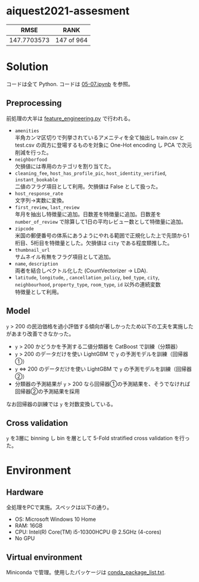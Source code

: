 # aiquest2021-assesment

|RMSE|RANK|
|:---:|:---:|
|147.7703573|147 of 964|

# Solution

コードは全て Python. コードは [05-07.ipynb](experiments\05-07.ipynb) を参照。

## Preprocessing
前処理の大半は [feature_engineering.py](scripts\feature_engineering.py) で行われる。

- `amenities`  
  半角カンマ区切りで列挙されているアメニティを全て抽出し train.csv と test.csv の両方に登場するものを対象に One-Hot encoding し PCA で次元削減を行った。
- `neighborfood`  
  欠損値には専用のカテゴリを割り当てた。
- `cleaning_fee`, `host_has_profile_pic`, `host_identity_verified`, `instant_bookable`  
  二値のフラグ項目として利用。欠損値は False として扱った。
- `host_response_rate`  
  文字列→実数に変換。
- `first_review`, `last_review`  
  年月を抽出し特徴量に追加。日数差を特徴量に追加。日数差を `number_of_review` で除算して1日の平均レビュー数として特徴量に追加。
- `zipcode`  
  米国の郵便番号の体系にあうようにやれる範囲で正規化した上で先頭から1桁目、5桁目を特徴量とした。欠損値は `city` である程度類推した。
- `thumbnail_url`  
  サムネイル有無をフラグ項目として追加。
- `name`, `description`  
  両者を結合しベクトル化した (CountVectorizer -> LDA).
- `latitude`, `longitude`, , `cancellation_policy`, `bed_type`, `city`, `neighbourhood`, `property_type`, `room_type`, `id` 以外の連続変数  
  特徴量として利用。

## Model
`y` > 200 の民泊価格を過小評価する傾向が著しかったため以下の工夫を実施したがあまり改善できなかった。

- `y` > 200 かどうかを予測する二値分類器を CatBoost で訓練（分類器）
- `y` > 200 のデータだけを使い LightGBM で `y` の予測モデルを訓練（回帰器①）
- `y` <=> 200 のデータだけを使い LightGBM で `y` の予測モデルを訓練（回帰器②）
- 分類器の予測結果が `y` > 200 なら回帰器①の予測結果を、そうでなければ回帰器②の予測結果を採用

なお回帰器の訓練では `y` を対数変換している。

## Cross validation
`y` を3層に binning し bin を層として 5-Fold stratified cross validation を行った。

# Environment

## Hardware

全処理をPCで実施。スペックは以下の通り。

- OS: Microsoft Windows 10 Home
- RAM: 16GB
- CPU: Intel(R) Core(TM) i5-10300HCPU @ 2.5GHz (4-cores)
- No GPU

## Virtual environment
Miniconda で管理。使用したパッケージは [conda_package_list.txt](conda_package_list.txt).
